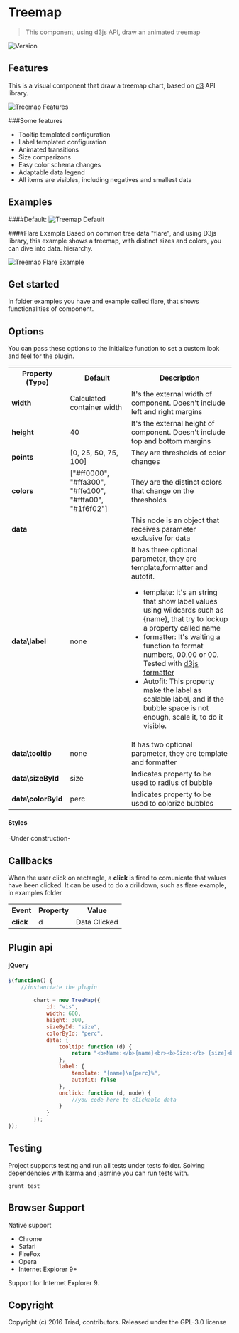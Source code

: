# Treemap

> This component, using d3js API, draw an animated treemap

![Version](http://img.shields.io/version/0.3.2.png?color=green)


## Features
This is a visual component that draw a treemap chart, based on [d3](http://d3js.org/) API library.

![Treemap Features](http://rawgit.com/lflores/treemap/master/src/images/treemap-features.gif)

###Some features
* Tooltip templated configuration
* Label templated configuration
* Animated transitions
* Size comparizons
* Easy color schema changes
* Adaptable data legend
* All items are visibles, including negatives and smallest data


## Examples
####Default:
![Treemap Default](http://rawgit.com/lflores/treemap/master/src/images/treemap-flare.gif)

####Flare Example
Based on common tree data "flare", and using D3js library, this example shows a treemap, with distinct sizes and colors, you can dive into data. hierarchy.

![Treemap Flare Example](http://rawgit.com/lflores/treemap/master/src/images/treemap-flare.gif)


## Get started
In folder examples you have and example called flare, that shows functionalities of component.


## Options
You can pass these options to the initialize function to set a custom look and feel for the plugin.

<table>
    <tr>
        <th>Property (Type)</th>
        <th>Default</th>
        <th>Description</th>
    </tr>
    <tr>
        <td><strong>width</strong></td>
        <td>Calculated container width</td>
        <td>It's the external width of component. Doesn't include left and right margins</td>
    </tr>
  <tr>
        <td><strong>height</strong></td>
        <td>40</td>
        <td>It's the external height of component. Doesn't include top and bottom margins</td>
    </tr>
    <tr>
        <td><strong>points</strong></td>
        <td>[0, 25, 50, 75, 100]</td>
        <td>They are thresholds of color changes</td>
    </tr>
    <tr>
        <td><strong>colors</strong></td>
        <td>["#ff0000", "#ffa300", "#ffe100", "#fffa00", "#1f6f02"]</td>
        <td>They are the distinct colors that change on the thresholds</td>
    </tr>
     <tr>
        <td><strong>data</strong></td>
        <td></td>
        <td>This node is an object that receives parameter exclusive for data</td>
    </tr>
    <tr>
        <td><strong>data\label</strong></td>
        <td>none</td>
        <td>It has three optional parameter, they are template,formatter and autofit.
        <ul>
        <li>template: It's an string that show label values using wildcards such as {name}, that try to lockup a property called name</li>
        <li>formatter: It's waiting a function to format numbers, 00.00 or 00. Tested with <a href="https://github.com/mbostock/d3/wiki/Formatting">d3js formatter</a></li>
        <li>Autofit: This property make the label as scalable label, and if the bubble space is not enough, scale it, to do it visible. </li>
        </ul>
        </td>
    </tr>
    <tr>
        <td><strong>data\tooltip</strong></td>
        <td>none</td>
        <td>It has two optional parameter, they are template and formatter</td>
    </tr>
    <tr>
        <td><strong>data\sizeById</strong></td>
        <td>size</td>
        <td>Indicates property to be used to radius of bubble</td>
    </tr>
    <tr>
        <td><strong>data\colorById</strong></td>
        <td>perc</td>
        <td>Indicates property to be used to colorize bubbles</td>
    </tr>
</table>

#### Styles
-Under construction-


## Callbacks
When the user click on rectangle, a <strong>click</strong> is fired to comunicate that values have been clicked. It can be used to do a drilldown, such as flare example, in examples folder
<table>
    <tr>
        <th>Event</th>
        <th>Property</th>
        <th>Value</th>
    </tr>
    <tr>
        <td><strong>click</strong></td>
        <td>d</td>
        <td>Data Clicked</td>
    </tr>
</table>


## Plugin api
#### jQuery

```javascript
$(function() {
    //instantiate the plugin
    
        chart = new TreeMap({
            id: "vis",
            width: 600,
            height: 300,
            sizeById: "size",
            colorById: "perc",
            data: {
                tooltip: function (d) {
                    return "<b>Name:</b>{name}<br><b>Size:</b> {size}<br><b>Size of Total:</b> {perc}%";
                },
                label: {
                    template: "{name}\n{perc}%",
                    autofit: false
                },
                onclick: function (d, node) {
                    //you code here to clickable data
                }
            }
        });
});
```


## Testing
Project supports testing and run all tests under tests folder.
Solving dependencies with karma and jasmine you can run tests with.
```
grunt test
```


## Browser Support
Native support

* Chrome
* Safari
* FireFox
* Opera
* Internet Explorer 9+

Support for Internet Explorer 9.


## Copyright
Copyright (c) 2016 Triad, contributors. Released under the GPL-3.0 license 